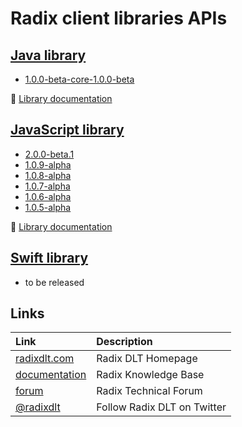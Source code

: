 # Radix client libraries APIs

## [Java library](https://docs.radixdlt.com/radixdlt-java)

* [1.0.0-beta-core-1.0.0-beta](radixdlt-java/1.0.0-beta-core-1.0.0-beta)

📖 [Library documentation](https://docs.radixdlt.com/radixdlt-java)

## [JavaScript library](https://docs.radixdlt.com/radixdlt-js)

* [2.0.0-beta.1](radixdlt-js/2.0.0-beta.1)
* [1.0.9-alpha](radixdlt-js/1.0.9-alpha)
* [1.0.8-alpha](radixdlt-js/1.0.8-alpha)
* [1.0.7-alpha](radixdlt-js/1.0.7-alpha)
* [1.0.6-alpha](radixdlt-js/1.0.6-alpha)
* [1.0.5-alpha](radixdlt-js/1.0.5-alpha)	

📖 [Library documentation](https://docs.radixdlt.com/radixdlt-js)

## [Swift library](https://docs.radixdlt.com/radixdlt-swift)

* to be released

## Links

| Link | Description |
| :----- | :------ |
[radixdlt.com](https://radixdlt.com/) | Radix DLT Homepage
[documentation](https://docs.radixdlt.com/) | Radix Knowledge Base
[forum](https://forum.radixdlt.com/) | Radix Technical Forum
[@radixdlt](https://twitter.com/radixdlt) | Follow Radix DLT on Twitter
